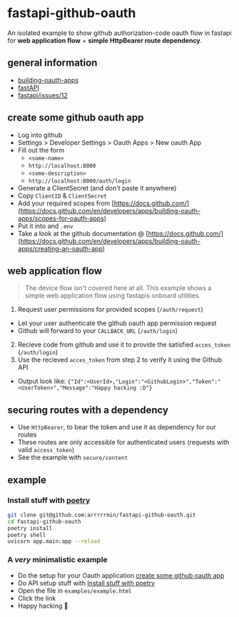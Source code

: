 # fastapi-github-oauth
An isolated example to show github authorization-code oauth flow in fastapi for 
**web application flow** + **simple HttpBearer route dependency**.

## general information
* [building-oauth-apps](https://docs.github.com/en/developers/apps/building-oauth-apps)
* [fastAPI](https://fastapi.tiangolo.com)
* [fastapi/issues/12](https://github.com/tiangolo/fastapi/issues/12#issuecomment-457706256)

## create some github oauth app
* Log into github
* Settings > Developer Settings > Oauth Apps > New oauth App
* Fill out the form
  * `<some-name>`
  * `http://localhost:8000`
  * `<some-description>`
  * `http://localhost:8000/auth/login`
* Generate a ClientSecret (and don't paste it anywhere)
* Copy `ClientID` & `ClientSecret`
* Add your required scopes from [https://docs.github.com/](https://docs.github.com/en/developers/apps/building-oauth-apps/scopes-for-oauth-apps)
* Put it into and `.env`
* Take a look at the github documentation @ [https://docs.github.com/](https://docs.github.com/en/developers/apps/building-oauth-apps/creating-an-oauth-app)

## web application flow
> The device flow isn't covered here at all. This example shows a simple web application flow using fastapis onboard utilities.

1. Request user permissions for provided scopes (`/auth/request`)
  * Let your user authenticate the github oauth app permission request
  * Github will forward to your `CALLBACK_URL` (`/auth/login`)
2. Recieve code from github and use it to provide the satisfied `acces_token` (`/auth/login`)
3. Use the recieved `acces_token` from step 2 to verify it using the Github API 
  * Output look like: `{"Id":<UserId>,"Login":"<GithubLogin>","Token":"<UserToken>","Message":"Happy hacking :D"}`

## securing routes with a dependency
* Use `HttpBearer`, to bear the token and use it as dependency for our routes
* These routes are only accessible for authenticated users (requests with valid `access_token`) 
* See the example with `secure/content`

## example

### Install stuff with [poetry](https://python-poetry.org)
```bash
git clone git@github.com:arrrrrmin/fastapi-github-oauth.git
cd fastapi-github-oauth
poetry install
poetry shell
uvicorn app.main:app --reload
```

### A _very_ minimalistic example
* Do the setup for your Oauth application [create some github oauth app](#create-some-github-oauth-app)
* Do API setup stuff with [Install stuff with poetry](#Install-stuff-with-poetry)
* Open the file in `examples/example.html`
* Click the link
* Happy hacking 🎉
